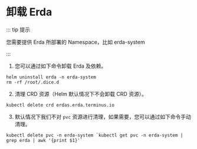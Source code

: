 # 卸载 Erda

::: tip 提示

您需要提供 Erda 所部署的 Namespace，比如 erda-system

:::

1. 您可以通过如下命令卸载 Erda 及依赖。

```shell
helm uninstall erda -n erda-system
rm -rf /root/.dice.d
```

2. 清理 CRD 资源（Helm 默认情况下不会卸载 CRD 资源）。

```shell
kubectl delete crd erdas.erda.terminus.io
```

3. 默认情况下我们不对 `pvc` 资源进行清理，如果需要，您可以通过如下命令手动清理。

```shell
kubectl delete pvc -n erda-system `kubectl get pvc -n erda-system | grep erda | awk '{print $1}'`
```
